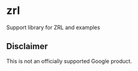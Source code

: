 # zrl
Support library for ZRL and examples

## Disclaimer

This is not an officially supported Google product.
